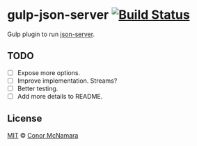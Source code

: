 # gulp-json-server [![Build Status](https://img.shields.io/travis/conortm/gulp-json-server.svg)](https://travis-ci.org/conortm/gulp-json-server)

Gulp plugin to run [json-server](https://github.com/typicode/json-server).

## TODO

- [ ] Expose more options.
- [ ] Improve implementation. Streams?
- [ ] Better testing.
- [ ] Add more details to README.

## License

[MIT](./LICENSE) © [Conor McNamara](https://github.com/conortm)
